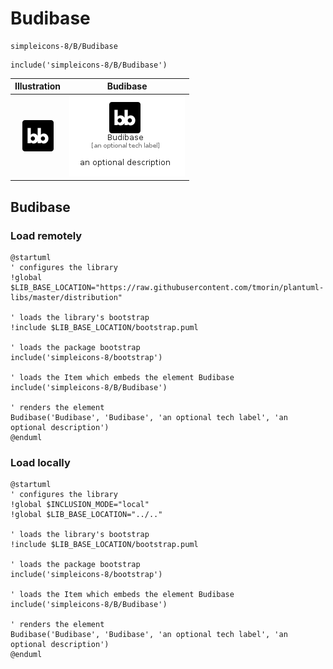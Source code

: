 # Budibase


```text
simpleicons-8/B/Budibase
```

```text
include('simpleicons-8/B/Budibase')
```



| Illustration | Budibase |
| :---: | :---: |
| ![illustration for Illustration](../../simpleicons-8/B/Budibase.png) | ![illustration for Budibase](../../simpleicons-8/B/Budibase.Local.png) |




## Budibase

### Load remotely
```plantuml
@startuml
' configures the library
!global $LIB_BASE_LOCATION="https://raw.githubusercontent.com/tmorin/plantuml-libs/master/distribution"

' loads the library's bootstrap
!include $LIB_BASE_LOCATION/bootstrap.puml

' loads the package bootstrap
include('simpleicons-8/bootstrap')

' loads the Item which embeds the element Budibase
include('simpleicons-8/B/Budibase')

' renders the element
Budibase('Budibase', 'Budibase', 'an optional tech label', 'an optional description')
@enduml
```

### Load locally
```plantuml
@startuml
' configures the library
!global $INCLUSION_MODE="local"
!global $LIB_BASE_LOCATION="../.."

' loads the library's bootstrap
!include $LIB_BASE_LOCATION/bootstrap.puml

' loads the package bootstrap
include('simpleicons-8/bootstrap')

' loads the Item which embeds the element Budibase
include('simpleicons-8/B/Budibase')

' renders the element
Budibase('Budibase', 'Budibase', 'an optional tech label', 'an optional description')
@enduml
```

